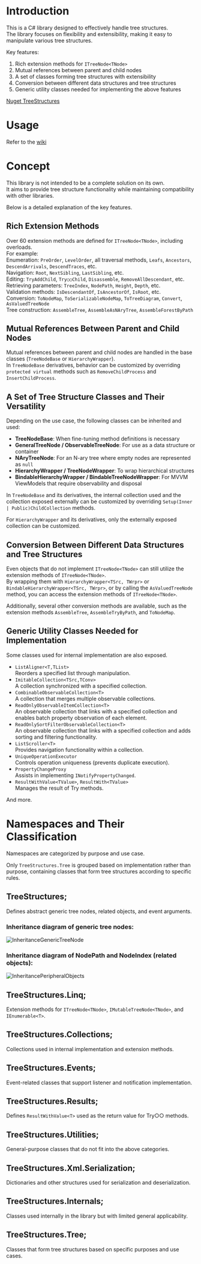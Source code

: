 # Introduction
This is a C# library designed to effectively handle tree structures.  
The library focuses on flexibility and extensibility, making it easy to manipulate various tree structures.

Key features:
1. Rich extension methods for `ITreeNode<TNode>`
1. Mutual references between parent and child nodes
1. A set of classes forming tree structures with extensibility
1. Conversion between different data structures and tree structures
1. Generic utility classes needed for implementing the above features

[Nuget TreeStructures](https://www.nuget.org/packages/TreeStructures/)

# Usage
Refer to the [wiki](https://github.com/Houzkin/TreeStructures/wiki)  

# Concept
This library is not intended to be a complete solution on its own.  
It aims to provide tree structure functionality while maintaining compatibility with other libraries.

Below is a detailed explanation of the key features.

## Rich Extension Methods
Over 60 extension methods are defined for `ITreeNode<TNode>`, including overloads.  
For example:  
Enumeration: `PreOrder`, `LevelOrder`, all traversal methods, `Leafs`, `Ancestors`, `DescendArrivals`, `DescendTraces`, etc.  
Navigation: `Root`, `NextSibling`, `LastSibling`, etc.  
Editing: `TryAddChild`, `Try○○Child`, `Disassemble`, `RemoveAllDescendant`, etc.  
Retrieving parameters: `TreeIndex`, `NodePath`, `Height`, `Depth`, etc.  
Validation methods: `IsDescendantOf`, `IsAncestorOf`, `IsRoot`, etc.  
Conversion: `ToNodeMap`, `ToSerializableNodeMap`, `ToTreeDiagram`, `Convert`, `AsValuedTreeNode`   
Tree construction: `AssembleTree`, `AssembleAsNAryTree`, `AssembleForestByPath`

## Mutual References Between Parent and Child Nodes
Mutual references between parent and child nodes are handled in the base classes (`TreeNodeBase` or `HierarchyWrapper`).  
In `TreeNodeBase` derivatives, behavior can be customized by overriding `protected virtual` methods such as `RemoveChildProcess` and `InsertChildProcess`.

## A Set of Tree Structure Classes and Their Versatility
Depending on the use case, the following classes can be inherited and used:

- **TreeNodeBase**: When fine-tuning method definitions is necessary
- **GeneralTreeNode / ObservableTreeNode**: For use as a data structure or container
- **NAryTreeNode**: For an N-ary tree where empty nodes are represented as `null`
- **HierarchyWrapper / TreeNodeWrapper**: To wrap hierarchical structures
- **BindableHierarchyWrapper / BindableTreeNodeWrapper**: For MVVM ViewModels that require observability and disposal

In `TreeNodeBase` and its derivatives, the internal collection used and the collection exposed externally can be customized by overriding `Setup(Inner | Public)ChildCollection` methods.

For `HierarchyWrapper` and its derivatives, only the externally exposed collection can be customized.

## Conversion Between Different Data Structures and Tree Structures
Even objects that do not implement `ITreeNode<TNode>` can still utilize the extension methods of `ITreeNode<TNode>`.  
By wrapping them with `HierarchyWrapper<TSrc, TWrpr>` or `BindableHierarchyWrapper<TSrc, TWrpr>`, or by calling the `AsValuedTreeNode` method, you can access the extension methods of `ITreeNode<TNode>`.  

Additionally, several other conversion methods are available, such as the extension methods `AssembleTree`, `AssembleTryByPath`, and `ToNodeMap`.

## Generic Utility Classes Needed for Implementation

Some classes used for internal implementation are also exposed.  

- `ListAligner<T,TList>`  
  Reorders a specified list through manipulation.
- `ImitableCollection<TSrc,TConv>`  
  A collection synchronized with a specified collection.
- `CombinableObservableCollection<T>`  
  A collection that merges multiple observable collections.
- `ReadOnlyObservableItemCollection<T>`  
  An observable collection that links with a specified collection and enables batch property observation of each element.
- `ReadOnlySortFilterObservableCollection<T>`  
  An observable collection that links with a specified collection and adds sorting and filtering functionality.
- `ListScroller<T>`  
  Provides navigation functionality within a collection.
- `UniqueOperationExecutor`  
  Controls operation uniqueness (prevents duplicate execution).
- `PropertyChangeProxy`  
  Assists in implementing `INotifyPropertyChanged`.
- `ResultWithValue<TValue>`, `ResultWith<TValue>`  
  Manages the result of Try methods.

And more.

# Namespaces and Their Classification

Namespaces are categorized by purpose and use case.

Only `TreeStructures.Tree` is grouped based on implementation rather than purpose, containing classes that form tree structures according to specific rules.

## TreeStructures;
Defines abstract generic tree nodes, related objects, and event arguments.

### Inheritance diagram of generic tree nodes:
![InheritanceGenericTreeNode](https://raw.githubusercontent.com/Houzkin/TreeStructures/master/images/InheritanceGenericTreeNode.png)

### Inheritance diagram of NodePath and NodeIndex (related objects):
![InheritancePeripheralObjects](https://raw.githubusercontent.com/Houzkin/TreeStructures/master/images/InheritancePeripheralObjects.png)

## TreeStructures.Linq;
Extension methods for `ITreeNode<TNode>`, `IMutableTreeNode<TNode>`, and `IEnumerable<T>`.

## TreeStructures.Collections;
Collections used in internal implementation and extension methods.

## TreeStructures.Events;
Event-related classes that support listener and notification implementation.

## TreeStructures.Results;
Defines `ResultWithValue<T>` used as the return value for Try○○ methods.

## TreeStructures.Utilities;
General-purpose classes that do not fit into the above categories.

## TreeStructures.Xml.Serialization;
Dictionaries and other structures used for serialization and deserialization.

## TreeStructures.Internals;
Classes used internally in the library but with limited general applicability.

## TreeStructures.Tree;
Classes that form tree structures based on specific purposes and use cases.


